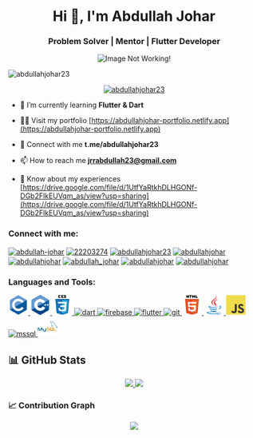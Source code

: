 <h1 align="center">Hi 👋, I'm Abdullah Johar</h1>
<h3 align="center">Problem Solver | Mentor | Flutter Developer</h3>

<p align="center">
    <img src="https://camo.githubusercontent.com/2366b34bb903c09617990fb5fff4622f3e941349e846ddb7e73df872a9d21233/68747470733a2f2f63646e2e6472696262626c652e636f6d2f75736572732f3733303730332f73637265656e73686f74732f363538313234332f6176656e746f2e676966" width="400" height="300" alt="Image Not Working!">
</p>

<p align="left"> <img src="https://komarev.com/ghpvc/?username=abdullahjohar23&label=Profile%20views&color=0e75b6&style=flat" alt="abdullahjohar23" /> </p>

<p align="center"> <a href="https://github.com/ryo-ma/github-profile-trophy"><img src="https://github-profile-trophy.vercel.app/?username=abdullahjohar23" alt="abdullahjohar23" /></a> </p>

- 🌱 I’m currently learning **Flutter & Dart**

- 👨‍💻 Visit my portfolio [https://abdullahjohar-portfolio.netlify.app](https://abdullahjohar-portfolio.netlify.app)

- 📱 Connect with me **t.me/abdullahjohar23**

- 📫 How to reach me **jrrabdullah23@gmail.com**

- 📄 Know about my experiences [https://drive.google.com/file/d/1UtfYaRtkhDLHGONf-DGb2FlkEUVqm_as/view?usp=sharing](https://drive.google.com/file/d/1UtfYaRtkhDLHGONf-DGb2FlkEUVqm_as/view?usp=sharing)

<h3 align="left">Connect with me:</h3>
<p align="left">
<a href="https://linkedin.com/in/abdullah-johar" target="blank"><img align="center" src="https://raw.githubusercontent.com/rahuldkjain/github-profile-readme-generator/master/src/images/icons/Social/linked-in-alt.svg" alt="abdullah-johar" height="30" width="40" /></a>
<a href="https://stackoverflow.com/users/22203274" target="blank"><img align="center" src="https://raw.githubusercontent.com/rahuldkjain/github-profile-readme-generator/master/src/images/icons/Social/stack-overflow.svg" alt="22203274" height="30" width="40" /></a>
<a href="https://www.youtube.com/c/abdullahjohar23" target="blank"><img align="center" src="https://raw.githubusercontent.com/rahuldkjain/github-profile-readme-generator/master/src/images/icons/Social/youtube.svg" alt="abdullahjohar23" height="30" width="40" /></a>
<a href="https://www.codechef.com/users/abdullahjohar" target="blank"><img align="center" src="https://cdn.jsdelivr.net/npm/simple-icons@3.1.0/icons/codechef.svg" alt="abdullahjohar" height="30" width="40" /></a>
<a href="https://www.hackerrank.com/abdullahjohar" target="blank"><img align="center" src="https://raw.githubusercontent.com/rahuldkjain/github-profile-readme-generator/master/src/images/icons/Social/hackerrank.svg" alt="abdullahjohar" height="30" width="40" /></a>
<a href="https://codeforces.com/profile/abdullah_johar" target="blank"><img align="center" src="https://raw.githubusercontent.com/rahuldkjain/github-profile-readme-generator/master/src/images/icons/Social/codeforces.svg" alt="abdullah_johar" height="30" width="40" /></a>
<a href="https://www.leetcode.com/abdullahjohar" target="blank"><img align="center" src="https://raw.githubusercontent.com/rahuldkjain/github-profile-readme-generator/master/src/images/icons/Social/leet-code.svg" alt="abdullahjohar" height="30" width="40" /></a>
<a href="https://auth.geeksforgeeks.org/user/abdullahjohar" target="blank"><img align="center" src="https://raw.githubusercontent.com/rahuldkjain/github-profile-readme-generator/master/src/images/icons/Social/geeks-for-geeks.svg" alt="abdullahjohar" height="30" width="40" /></a>
</p>

<h3 align="left">Languages and Tools:</h3>
<p align="left"> <a href="https://www.cprogramming.com/" target="_blank" rel="noreferrer"> <img src="https://raw.githubusercontent.com/devicons/devicon/master/icons/c/c-original.svg" alt="c" width="40" height="40"/> </a> <a href="https://www.w3schools.com/cpp/" target="_blank" rel="noreferrer"> <img src="https://raw.githubusercontent.com/devicons/devicon/master/icons/cplusplus/cplusplus-original.svg" alt="cplusplus" width="40" height="40"/> </a> <a href="https://www.w3schools.com/css/" target="_blank" rel="noreferrer"> <img src="https://raw.githubusercontent.com/devicons/devicon/master/icons/css3/css3-original-wordmark.svg" alt="css3" width="40" height="40"/> </a> <a href="https://dart.dev" target="_blank" rel="noreferrer"> <img src="https://www.vectorlogo.zone/logos/dartlang/dartlang-icon.svg" alt="dart" width="40" height="40"/> </a> <a href="https://firebase.google.com/" target="_blank" rel="noreferrer"> <img src="https://www.vectorlogo.zone/logos/firebase/firebase-icon.svg" alt="firebase" width="40" height="40"/> </a> <a href="https://flutter.dev" target="_blank" rel="noreferrer"> <img src="https://www.vectorlogo.zone/logos/flutterio/flutterio-icon.svg" alt="flutter" width="40" height="40"/> </a> <a href="https://git-scm.com/" target="_blank" rel="noreferrer"> <img src="https://www.vectorlogo.zone/logos/git-scm/git-scm-icon.svg" alt="git" width="40" height="40"/> </a> <a href="https://www.w3.org/html/" target="_blank" rel="noreferrer"> <img src="https://raw.githubusercontent.com/devicons/devicon/master/icons/html5/html5-original-wordmark.svg" alt="html5" width="40" height="40"/> </a> <a href="https://www.java.com" target="_blank" rel="noreferrer"> <img src="https://raw.githubusercontent.com/devicons/devicon/master/icons/java/java-original.svg" alt="java" width="40" height="40"/> </a> <a href="https://developer.mozilla.org/en-US/docs/Web/JavaScript" target="_blank" rel="noreferrer"> <img src="https://raw.githubusercontent.com/devicons/devicon/master/icons/javascript/javascript-original.svg" alt="javascript" width="40" height="40"/> </a> <a href="https://www.microsoft.com/en-us/sql-server" target="_blank" rel="noreferrer"> <img src="https://www.svgrepo.com/show/303229/microsoft-sql-server-logo.svg" alt="mssql" width="40" height="40"/> </a> <a href="https://www.mysql.com/" target="_blank" rel="noreferrer"> <img src="https://raw.githubusercontent.com/devicons/devicon/master/icons/mysql/mysql-original-wordmark.svg" alt="mysql" width="40" height="40"/> </a> </p>

## 📊 GitHub Stats

<p align="center">
  <a href="https://github.com/abdullahjohar23">
    <img height="180em" src="https://github-readme-stats.vercel.app/api?username=abdullahjohar23&show_icons=true&theme=dark&include_all_commits=true&count_private=true" />
    <img height="180em" src="https://github-readme-stats.vercel.app/api/top-langs/?username=abdullahjohar23&layout=compact&theme=dark" />
  </a>
</p>


### 📈 Contribution Graph
<p align="center">
  <a href="https://github.com/abdullahjohar23">
    <img src="https://github-readme-activity-graph.vercel.app/graph?username=abdullahjohar23&theme=react-dark" />
  </a>
</p>

